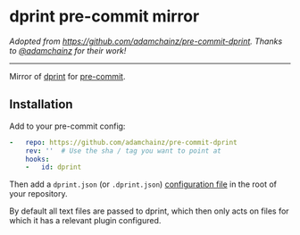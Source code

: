 dprint pre-commit mirror
========================

*Adopted from https://github.com/adamchainz/pre-commit-dprint. Thanks to [@adamchainz](git@github.com:spinergie/pre-commit-dprint.git) for their work!*

----

Mirror of [dprint](https://dprint.dev/) for [pre-commit](https://pre-commit.com).

Installation
------------

Add to your pre-commit config:

```yaml
-   repo: https://github.com/adamchainz/pre-commit-dprint
    rev: ''  # Use the sha / tag you want to point at
    hooks:
    -   id: dprint
```

Then add a `dprint.json` (or `.dprint.json`) [configuration file](https://dprint.dev/config/) in the root of your repository.

By default all text files are passed to dprint, which then only acts on files for which it has a relevant plugin configured.
